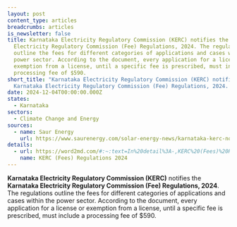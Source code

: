 ```yaml
---
layout: post
content_type: articles
breadcrumbs: articles
is_newsletter: false
title: Karnataka Electricity Regulatory Commission (KERC) notifies the Karnataka
  Electricity Regulatory Commission (Fee) Regulations, 2024. The regulations
  outline the fees for different categories of applications and cases within the
  power sector. According to the document, every application for a license or
  exemption from a license, until a specific fee is prescribed, must include a
  processing fee of $590.
short_title: "Karnataka Electricity Regulatory Commission (KERC) notifies the
  Karnataka Electricity Regulatory Commission (Fee) Regulations, 2024. "
date: 2024-12-04T00:00:00.000Z
states:
  - Karnataka
sectors:
  - Climate Change and Energy
sources:
  - name: Saur Energy
    url: https://www.saurenergy.com/solar-energy-news/karnataka-kerc-notifies-new-fee-structure-for-energy-stakeholders
details:
  - url: https://word2md.com/#:~:text=In%20detail%3A-,KERC%20(Fees)%20Regulations%202024,-Himachal%20Pradesh%20mandates
    name: KERC (Fees) Regulations 2024
---
```

**Karnataka Electricity Regulatory Commission (KERC)** notifies the **Karnataka Electricity Regulatory Commission (Fee) Regulations, 2024**. The regulations outline the fees for different categories of applications and cases within the power sector. According to the document, every application for a license or exemption from a license, until a specific fee is prescribed, must include a processing fee of $590.
